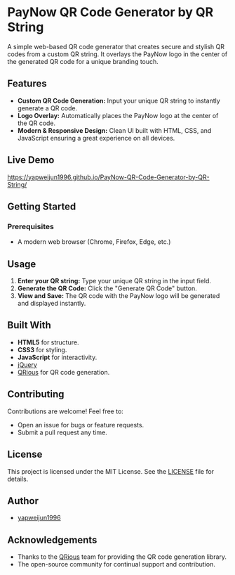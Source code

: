 # PayNow QR Code Generator by QR String

A simple web-based QR code generator that creates secure and stylish QR codes from a custom QR string. It overlays the PayNow logo in the center of the generated QR code for a unique branding touch.

## Features
- **Custom QR Code Generation:** Input your unique QR string to instantly generate a QR code.
- **Logo Overlay:** Automatically places the PayNow logo at the center of the QR code.
- **Modern & Responsive Design:** Clean UI built with HTML, CSS, and JavaScript ensuring a great experience on all devices.

## Live Demo
https://yapweijun1996.github.io/PayNow-QR-Code-Generator-by-QR-String/

## Getting Started

### Prerequisites
- A modern web browser (Chrome, Firefox, Edge, etc.)

## Usage
1. **Enter your QR string:** Type your unique QR string in the input field.
2. **Generate the QR Code:** Click the "Generate QR Code" button.
3. **View and Save:** The QR code with the PayNow logo will be generated and displayed instantly.

## Built With
- **HTML5** for structure.
- **CSS3** for styling.
- **JavaScript** for interactivity.
- [jQuery](https://jquery.com/)
- [QRious](https://github.com/neocotic/qrious) for QR code generation.

## Contributing
Contributions are welcome! Feel free to:
- Open an issue for bugs or feature requests.
- Submit a pull request any time.

## License
This project is licensed under the MIT License. See the [LICENSE](LICENSE) file for details.

## Author
- [yapweijun1996](https://github.com/yapweijun1996)

## Acknowledgements
- Thanks to the [QRious](https://github.com/neocotic/qrious) team for providing the QR code generation library.
- The open-source community for continual support and contribution.
